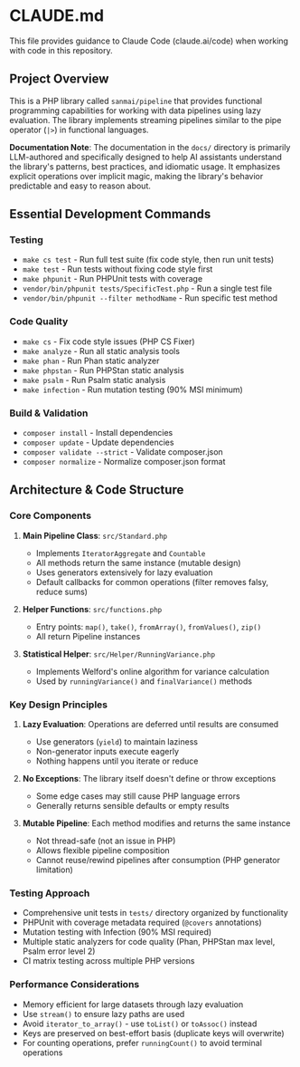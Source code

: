 # CLAUDE.md

This file provides guidance to Claude Code (claude.ai/code) when working with code in this repository.

## Project Overview

This is a PHP library called `sanmai/pipeline` that provides functional programming capabilities for working with data pipelines using lazy evaluation. The library implements streaming pipelines similar to the pipe operator (`|>`) in functional languages.

**Documentation Note**: The documentation in the `docs/` directory is primarily LLM-authored and specifically designed to help AI assistants understand the library's patterns, best practices, and idiomatic usage. It emphasizes explicit operations over implicit magic, making the library's behavior predictable and easy to reason about.

## Essential Development Commands

### Testing
- `make cs test` - Run full test suite (fix code style, then run unit tests)
- `make test` - Run tests without fixing code style first
- `make phpunit` - Run PHPUnit tests with coverage
- `vendor/bin/phpunit tests/SpecificTest.php` - Run a single test file
- `vendor/bin/phpunit --filter methodName` - Run specific test method

### Code Quality
- `make cs` - Fix code style issues (PHP CS Fixer)
- `make analyze` - Run all static analysis tools
- `make phan` - Run Phan static analyzer
- `make phpstan` - Run PHPStan static analysis
- `make psalm` - Run Psalm static analysis
- `make infection` - Run mutation testing (90% MSI minimum)

### Build & Validation
- `composer install` - Install dependencies
- `composer update` - Update dependencies
- `composer validate --strict` - Validate composer.json
- `composer normalize` - Normalize composer.json format

## Architecture & Code Structure

### Core Components

1. **Main Pipeline Class**: `src/Standard.php`
   - Implements `IteratorAggregate` and `Countable`
   - All methods return the same instance (mutable design)
   - Uses generators extensively for lazy evaluation
   - Default callbacks for common operations (filter removes falsy, reduce sums)

2. **Helper Functions**: `src/functions.php`
   - Entry points: `map()`, `take()`, `fromArray()`, `fromValues()`, `zip()`
   - All return Pipeline instances

3. **Statistical Helper**: `src/Helper/RunningVariance.php`
   - Implements Welford's online algorithm for variance calculation
   - Used by `runningVariance()` and `finalVariance()` methods

### Key Design Principles

1. **Lazy Evaluation**: Operations are deferred until results are consumed
   - Use generators (`yield`) to maintain laziness
   - Non-generator inputs execute eagerly
   - Nothing happens until you iterate or reduce

2. **No Exceptions**: The library itself doesn't define or throw exceptions
   - Some edge cases may still cause PHP language errors
   - Generally returns sensible defaults or empty results

3. **Mutable Pipeline**: Each method modifies and returns the same instance
   - Not thread-safe (not an issue in PHP)
   - Allows flexible pipeline composition
   - Cannot reuse/rewind pipelines after consumption (PHP generator limitation)

### Testing Approach

- Comprehensive unit tests in `tests/` directory organized by functionality
- PHPUnit with coverage metadata required (`@covers` annotations)
- Mutation testing with Infection (90% MSI required)
- Multiple static analyzers for code quality (Phan, PHPStan max level, Psalm error level 2)
- CI matrix testing across multiple PHP versions

### Performance Considerations

- Memory efficient for large datasets through lazy evaluation
- Use `stream()` to ensure lazy paths are used
- Avoid `iterator_to_array()` - use `toList()` or `toAssoc()` instead
- Keys are preserved on best-effort basis (duplicate keys will overwrite)
- For counting operations, prefer `runningCount()` to avoid terminal operations
